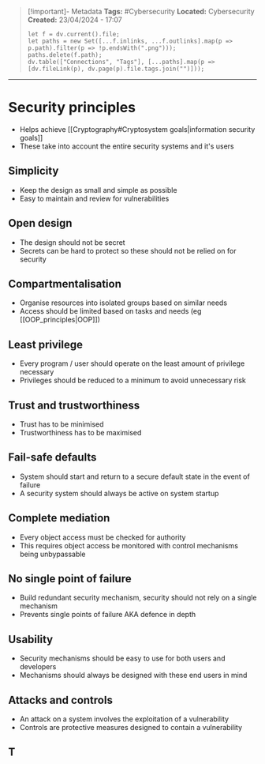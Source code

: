 > [!important]- Metadata
> **Tags:** #Cybersecurity 
> **Located:** Cybersecurity
> **Created:** 23/04/2024 - 17:07
> ```dataviewjs
> let f = dv.current().file;
> let paths = new Set([...f.inlinks, ...f.outlinks].map(p => p.path).filter(p => !p.endsWith(".png")));
> paths.delete(f.path);
> dv.table(["Connections", "Tags"], [...paths].map(p => [dv.fileLink(p), dv.page(p).file.tags.join("")]));
> ```

___
# Security principles
- Helps achieve [[Cryptography#Cryptosystem goals|information security goals]]
- These take into account the entire security systems and it's users 
## Simplicity
- Keep the design as small and simple as possible 
- Easy to maintain and review for vulnerabilities 
## Open design
- The design should not be secret 
- Secrets can be hard to protect so these should not be relied on for security
## Compartmentalisation
- Organise resources into isolated groups based on similar needs 
- Access should be limited based on tasks and needs (eg [[OOP_principles|OOP]])
## Least privilege
- Every program / user should operate on the least amount of privilege necessary 
- Privileges should be reduced to a minimum to avoid unnecessary risk
## Trust and trustworthiness
- Trust has to be minimised
- Trustworthiness has to be maximised 
## Fail-safe defaults
- System should start and return to a secure default state in the event of failure 
- A security system should always be active on system startup 
## Complete mediation
- Every object access must be checked for authority 
- This requires object access be monitored with control mechanisms being unbypassable 
## No single point of failure 
- Build redundant security mechanism, security should not rely on a single mechanism 
- Prevents single points of failure AKA defence in depth
## Usability 
- Security mechanisms should be easy to use for both users and developers
- Mechanisms should always be designed with these end users in mind
## Attacks and controls 
- An attack on a system involves the exploitation of a vulnerability 
- Controls are protective measures designed to contain a vulnerability


## T